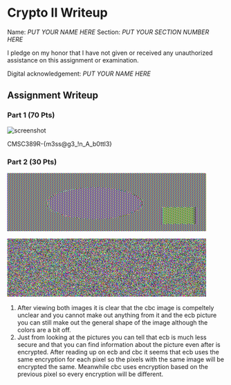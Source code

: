 # Crypto II Writeup

Name: *PUT YOUR NAME HERE*
Section: *PUT YOUR SECTION NUMBER HERE*

I pledge on my honor that I have not given or received any unauthorized
assistance on this assignment or examination.

Digital acknowledgement: *PUT YOUR NAME HERE*

## Assignment Writeup

### Part 1 (70 Pts)
![screenshot](screenshot.jpg)

CMSC389R-{m3ss@g3_!n_A_b0ttl3}

### Part 2 (30 Pts)

![ecb](ecb.bmp)

![cbc](cbc.bmp)

1. After viewing both images it is clear that the cbc image is compeltely unclear and you cannot make out anything from it and the ecb picture you can still make out the general shape of the image although the colors are a bit off.
2. Just from looking at the pictures you can tell that ecb is much less secure and that you can find information about the picture even after is encrypted. After reading up on ecb and cbc it seems that ecb uses the same encryption for each pixel so the pixels with the same image will be encrypted the same. Meanwhile cbc uses encryption based on the previous pixel so every encryption will be different. 

